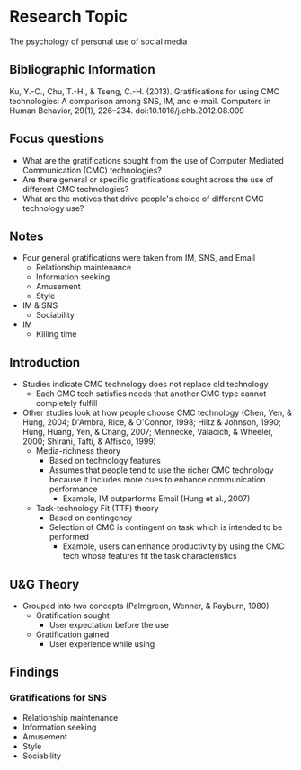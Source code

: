 # Research Topic

The psychology of personal use of social media

## Bibliographic Information

Ku, Y.-C., Chu, T.-H., & Tseng, C.-H. (2013). Gratifications for using CMC technologies: A comparison among SNS, IM, and e-mail. Computers in Human Behavior, 29(1), 226–234. doi:10.1016/j.chb.2012.08.009

## Focus questions

- What are the gratifications sought from the use of Computer Mediated Communication (CMC) technologies?
- Are there general or specific gratifications sought across the use of different CMC technologies?
- What are the motives that drive people's choice of different CMC technology use?

## Notes

- Four general gratifications were taken from IM, SNS, and Email
	- Relationship maintenance
	- Information seeking
	- Amusement
	- Style
- IM & SNS
	- Sociability
- IM
	- Killing time

## Introduction

- Studies indicate CMC technology does not replace old technology
	- Each CMC tech satisfies needs that another CMC type cannot completely fulfill
- Other studies look at how people choose CMC technology (Chen, Yen, & Hung, 2004; D'Ambra, Rice, & O'Connor, 1998; Hiltz & Johnson, 1990; Hung, Huang, Yen, & Chang, 2007; Mennecke, Valacich, & Wheeler, 2000; Shirani, Tafti, & Affisco, 1999)
	- Media-richness theory
		- Based on technology features
		- Assumes that people tend to use the richer CMC technology because it includes more cues to enhance communication performance
			- Example, IM outperforms Email (Hung et al., 2007)
	- Task-technology Fit (TTF) theory	
		- Based on contingency
		- Selection of CMC is contingent on task which is intended to be performed
			- Example, users can enhance productivity by using the CMC tech whose features fit the task characteristics

## U&G Theory

- Grouped into two concepts (Palmgreen, Wenner, & Rayburn, 1980)
	- Gratification sought
		- User expectation before the use
	- Gratification gained
		- User experience while using

## Findings

### Gratifications for SNS

- Relationship maintenance
- Information seeking
- Amusement
- Style
- Sociability

